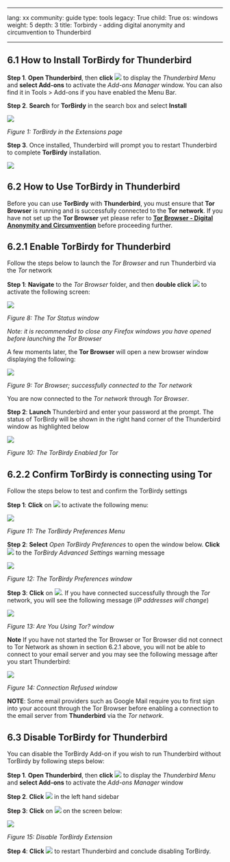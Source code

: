 

---

lang: xx
community: guide
type: tools
legacy: True
child: True
os: windows
weight: 5
depth: 3
title: Torbirdy - adding digital anonymity and circumvention to Thunderbird

---

<a name="1.0"></a>
## 6.1 How to Install TorBirdy for Thunderbird ##

 **Step 1**. **Open Thunderbird**, then **click** ![](/sbox/screen/thunderbird-TorBirdy-en/03.png) to display the *Thunderbird Menu* and **select Add-ons** to activate the *Add-ons Manager* window. You can also find it in Tools > Add-ons if you have enabled the Menu Bar.

**Step 2**. **Search** for **TorBirdy** in the search box and select **Install**

![](/sites/securityinabox.org/files/media/thunderbirdenigmail-win-en-046.png)

*Figure 1: TorBirdy in the Extensions page*

**Step 3**. Once installed, Thunderbird will prompt you to restart Thunderbird to complete **TorBirdy** installation.

![](/sites/securityinabox.org/files/media/thunderbirdenigmail-win-en-113.png)

## 6.2 How to Use TorBirdy in Thunderbird ##

Before you can use **TorBirdy** with **Thunderbird**, you must ensure that **Tor Browser** is running and is successfully connected to the **Tor network**. If you have not set up the **Tor Browser** yet please refer to [**Tor Browser - Digital Anonymity and Circumvention**](/en/tor_main) before proceeding further.

## 6.2.1 Enable TorBirdy for Thunderbird ##

Follow the steps below to launch the *Tor Browser* and run Thunderbird via the *Tor* network
 
**Step 1**: **Navigate** to the *Tor Browser* folder, and then **double click** ![](/sbox/screen/thunderbird-TorBirdy-en/18.png) to activate the following screen:

![](/sbox/screen/thunderbird-TorBirdy-en/19.png)

*Figure 8: The Tor Status window*

*Note: it is recommended to close any Firefox windows you have opened before launching the Tor Browser*

A few moments later, the **Tor Browser** will open a new browser window displaying the following:

![](/sbox/screen/thunderbird-TorBirdy-en/20.png)

*Figure 9: Tor Browser; successfully connected to the Tor network*

You are now connected to the *Tor network* through *Tor Browser*.

**Step 2**: **Launch** Thunderbird and enter your password at the prompt. The status of TorBirdy will be shown in the right hand corner of the Thunderbird window as highlighted below

 ![](/sbox/screen/thunderbird-TorBirdy-en/30.png)  

*Figure 10: The TorBirdy Enabled for Tor*

## 6.2.2 Confirm TorBirdy is connecting using Tor ##

Follow the steps below to test and confirm the TorBirdy settings

**Step 1**: **Click** on ![](/sbox/screen/thunderbird-TorBirdy-en/21.png) to activate the following menu: 

![](/sbox/screen/thunderbird-TorBirdy-en/22.png)

*Figure 11: The TorBirdy Preferences Menu*

**Step 2**: **Select** *Open TorBirdy Preferences* to open the window below. **Click** ![](/sbox/screen/thunderbird-TorBirdy-en/23.png) to the *TorBirdy Advanced Settings* warning message   

![](/sbox/screen/thunderbird-TorBirdy-en/25.png)

*Figure 12: The TorBirdy Preferences window*

**Step 3**: **Click** on ![](/sbox/screen/thunderbird-TorBirdy-en/24.png). If you have connected successfully through the *Tor* network, you will see the following message (*IP addresses will change*)

![](/sbox/screen/thunderbird-TorBirdy-en/26.png)

*Figure 13: Are You Using Tor? window*

**Note** If you have not started the Tor Browser or Tor Browser did not connect to Tor Network as shown in section 6.2.1 above, you will not be able to connect to your email server and you may see the following message after you start Thunderbird:

![](/sbox/screen/thunderbird-TorBirdy-en/27.png)

*Figure 14: Connection Refused window*

**NOTE**: Some email providers such as Google Mail require you to first sign into your account through the Tor Browser before enabling a connection to the email server from **Thunderbird** via the *Tor network*.

## 6.3 Disable TorBirdy for Thunderbird ##

You can disable the TorBirdy Add-on if you wish to run Thunderbird without TorBirdy by following steps below:

**Step 1**. **Open Thunderbird**, then **click** ![](/sbox/screen/thunderbird-TorBirdy-en/03.png) to display the *Thunderbird Menu* and **select Add-ons** to activate the *Add-ons Manager* window

**Step 2**. **Click** ![](/sbox/screen/thunderbird-TorBirdy-en/04.png) in the left hand sidebar

**Step 3**: **Click** on ![](/sbox/screen/thunderbird-TorBirdy-en/29.png) on the screen below: 

![](/sites/securityinabox.org/files/media/thunderbirdenigmail-win-en-139.png)

*Figure 15: Disable TorBirdy Extension*

**Step 4**: **Click** ![](/sbox/screen/thunderbird-TorBirdy-en/11.png) to restart Thunderbird and conclude disabling TorBirdy.

